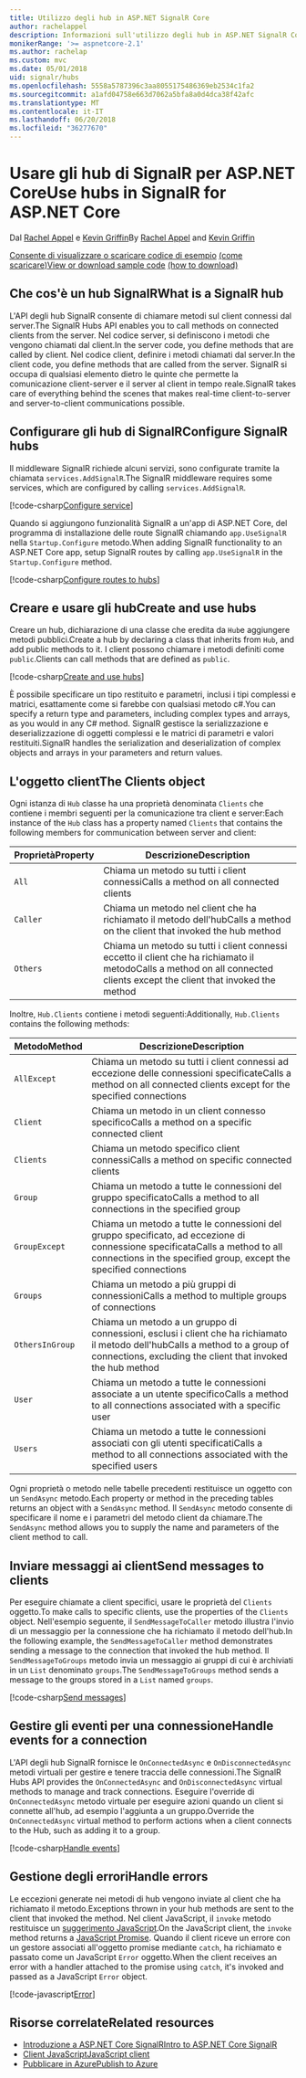 ```yaml
---
title: Utilizzo degli hub in ASP.NET SignalR Core
author: rachelappel
description: Informazioni sull'utilizzo degli hub in ASP.NET SignalR Core.
monikerRange: '>= aspnetcore-2.1'
ms.author: rachelap
ms.custom: mvc
ms.date: 05/01/2018
uid: signalr/hubs
ms.openlocfilehash: 5558a5787396c3aa8055175486369eb2534c1fa2
ms.sourcegitcommit: a1afd04758e663d7062a5bfa8a0d4dca38f42afc
ms.translationtype: MT
ms.contentlocale: it-IT
ms.lasthandoff: 06/20/2018
ms.locfileid: "36277670"
---
```

# <a name="use-hubs-in-signalr-for-aspnet-core"></a><span data-ttu-id="ace78-103">Usare gli hub di SignalR per ASP.NET Core</span><span class="sxs-lookup"><span data-stu-id="ace78-103">Use hubs in SignalR for ASP.NET Core</span></span>

<span data-ttu-id="ace78-104">Dal [Rachel Appel](https://twitter.com/rachelappel) e [Kevin Griffin](https://twitter.com/1kevgriff)</span><span class="sxs-lookup"><span data-stu-id="ace78-104">By [Rachel Appel](https://twitter.com/rachelappel) and [Kevin Griffin](https://twitter.com/1kevgriff)</span></span>

<span data-ttu-id="ace78-105">[Consente di visualizzare o scaricare codice di esempio](https://github.com/aspnet/Docs/tree/master/aspnetcore/signalr/hubs/sample/ ) [(come scaricare)](xref:tutorials/index#how-to-download-a-sample)</span><span class="sxs-lookup"><span data-stu-id="ace78-105">[View or download sample code](https://github.com/aspnet/Docs/tree/master/aspnetcore/signalr/hubs/sample/ ) [(how to download)](xref:tutorials/index#how-to-download-a-sample)</span></span>

## <a name="what-is-a-signalr-hub"></a><span data-ttu-id="ace78-106">Che cos'è un hub SignalR</span><span class="sxs-lookup"><span data-stu-id="ace78-106">What is a SignalR hub</span></span>

<span data-ttu-id="ace78-107">L'API degli hub SignalR consente di chiamare metodi sul client connessi dal server.</span><span class="sxs-lookup"><span data-stu-id="ace78-107">The SignalR Hubs API enables you to call methods on connected clients from the server.</span></span> <span data-ttu-id="ace78-108">Nel codice server, si definiscono i metodi che vengono chiamati dal client.</span><span class="sxs-lookup"><span data-stu-id="ace78-108">In the server code, you define methods that are called by client.</span></span> <span data-ttu-id="ace78-109">Nel codice client, definire i metodi chiamati dal server.</span><span class="sxs-lookup"><span data-stu-id="ace78-109">In the client code, you define methods that are called from the server.</span></span> <span data-ttu-id="ace78-110">SignalR si occupa di qualsiasi elemento dietro le quinte che permette la comunicazione client-server e il server al client in tempo reale.</span><span class="sxs-lookup"><span data-stu-id="ace78-110">SignalR takes care of everything behind the scenes that makes real-time client-to-server and server-to-client communications possible.</span></span>

## <a name="configure-signalr-hubs"></a><span data-ttu-id="ace78-111">Configurare gli hub di SignalR</span><span class="sxs-lookup"><span data-stu-id="ace78-111">Configure SignalR hubs</span></span>

<span data-ttu-id="ace78-112">Il middleware SignalR richiede alcuni servizi, sono configurate tramite la chiamata `services.AddSignalR`.</span><span class="sxs-lookup"><span data-stu-id="ace78-112">The SignalR middleware requires some services, which are configured by calling `services.AddSignalR`.</span></span>

[!code-csharp[Configure service](hubs/sample/startup.cs?range=38)]

<span data-ttu-id="ace78-113">Quando si aggiungono funzionalità SignalR a un'app di ASP.NET Core, del programma di installazione delle route SignalR chiamando `app.UseSignalR` nella `Startup.Configure` metodo.</span><span class="sxs-lookup"><span data-stu-id="ace78-113">When adding SignalR functionality to an ASP.NET Core app, setup SignalR routes by calling `app.UseSignalR` in the `Startup.Configure` method.</span></span>

[!code-csharp[Configure routes to hubs](hubs/sample/startup.cs?range=57-60)]

## <a name="create-and-use-hubs"></a><span data-ttu-id="ace78-114">Creare e usare gli hub</span><span class="sxs-lookup"><span data-stu-id="ace78-114">Create and use hubs</span></span>

<span data-ttu-id="ace78-115">Creare un hub, dichiarazione di una classe che eredita da `Hub`e aggiungere metodi pubblici.</span><span class="sxs-lookup"><span data-stu-id="ace78-115">Create a hub by declaring a class that inherits from `Hub`, and add public methods to it.</span></span> <span data-ttu-id="ace78-116">I client possono chiamare i metodi definiti come `public`.</span><span class="sxs-lookup"><span data-stu-id="ace78-116">Clients can call methods that are defined as `public`.</span></span>

[!code-csharp[Create and use hubs](hubs/sample/hubs/chathub.cs?range=8-37)]

<span data-ttu-id="ace78-117">È possibile specificare un tipo restituito e parametri, inclusi i tipi complessi e matrici, esattamente come si farebbe con qualsiasi metodo c#.</span><span class="sxs-lookup"><span data-stu-id="ace78-117">You can specify a return type and parameters, including complex types and arrays, as you would in any C# method.</span></span> <span data-ttu-id="ace78-118">SignalR gestisce la serializzazione e deserializzazione di oggetti complessi e le matrici di parametri e valori restituiti.</span><span class="sxs-lookup"><span data-stu-id="ace78-118">SignalR handles the serialization and deserialization of complex objects and arrays in your parameters and return values.</span></span>

## <a name="the-clients-object"></a><span data-ttu-id="ace78-119">L'oggetto client</span><span class="sxs-lookup"><span data-stu-id="ace78-119">The Clients object</span></span>

<span data-ttu-id="ace78-120">Ogni istanza di `Hub` classe ha una proprietà denominata `Clients` che contiene i membri seguenti per la comunicazione tra client e server:</span><span class="sxs-lookup"><span data-stu-id="ace78-120">Each instance of the `Hub` class has a property named `Clients` that contains the following members for communication between server and client:</span></span>

| <span data-ttu-id="ace78-121">Proprietà</span><span class="sxs-lookup"><span data-stu-id="ace78-121">Property</span></span> | <span data-ttu-id="ace78-122">Descrizione</span><span class="sxs-lookup"><span data-stu-id="ace78-122">Description</span></span> |
| ------ | ----------- |
| `All` | <span data-ttu-id="ace78-123">Chiama un metodo su tutti i client connessi</span><span class="sxs-lookup"><span data-stu-id="ace78-123">Calls a method on all connected clients</span></span> |
| `Caller` | <span data-ttu-id="ace78-124">Chiama un metodo nel client che ha richiamato il metodo dell'hub</span><span class="sxs-lookup"><span data-stu-id="ace78-124">Calls a method on the client that invoked the hub method</span></span> |
| `Others` | <span data-ttu-id="ace78-125">Chiama un metodo su tutti i client connessi eccetto il client che ha richiamato il metodo</span><span class="sxs-lookup"><span data-stu-id="ace78-125">Calls a method on all connected clients except the client that invoked the method</span></span> |


<span data-ttu-id="ace78-126">Inoltre, `Hub.Clients` contiene i metodi seguenti:</span><span class="sxs-lookup"><span data-stu-id="ace78-126">Additionally, `Hub.Clients` contains the following methods:</span></span>

| <span data-ttu-id="ace78-127">Metodo</span><span class="sxs-lookup"><span data-stu-id="ace78-127">Method</span></span> | <span data-ttu-id="ace78-128">Descrizione</span><span class="sxs-lookup"><span data-stu-id="ace78-128">Description</span></span> |
| ------ | ----------- |
| `AllExcept` | <span data-ttu-id="ace78-129">Chiama un metodo su tutti i client connessi ad eccezione delle connessioni specificate</span><span class="sxs-lookup"><span data-stu-id="ace78-129">Calls a method on all connected clients except for the specified connections</span></span> |
| `Client` | <span data-ttu-id="ace78-130">Chiama un metodo in un client connesso specifico</span><span class="sxs-lookup"><span data-stu-id="ace78-130">Calls a method on a specific connected client</span></span> |
| `Clients` | <span data-ttu-id="ace78-131">Chiama un metodo specifico client connessi</span><span class="sxs-lookup"><span data-stu-id="ace78-131">Calls a method on specific connected clients</span></span> |
| `Group` | <span data-ttu-id="ace78-132">Chiama un metodo a tutte le connessioni del gruppo specificato</span><span class="sxs-lookup"><span data-stu-id="ace78-132">Calls a method to all connections in the specified group</span></span>  |
| `GroupExcept` | <span data-ttu-id="ace78-133">Chiama un metodo a tutte le connessioni del gruppo specificato, ad eccezione di connessione specificata</span><span class="sxs-lookup"><span data-stu-id="ace78-133">Calls a method to all connections in the specified group, except the specified connections</span></span> |
| `Groups` | <span data-ttu-id="ace78-134">Chiama un metodo a più gruppi di connessioni</span><span class="sxs-lookup"><span data-stu-id="ace78-134">Calls a method to multiple groups of connections</span></span>  |
| `OthersInGroup` | <span data-ttu-id="ace78-135">Chiama un metodo a un gruppo di connessioni, esclusi i client che ha richiamato il metodo dell'hub</span><span class="sxs-lookup"><span data-stu-id="ace78-135">Calls a method to a group of connections, excluding the client that invoked the hub method</span></span>  |
| `User` | <span data-ttu-id="ace78-136">Chiama un metodo a tutte le connessioni associate a un utente specifico</span><span class="sxs-lookup"><span data-stu-id="ace78-136">Calls a method to all connections associated with a specific user</span></span> |
| `Users` | <span data-ttu-id="ace78-137">Chiama un metodo a tutte le connessioni associati con gli utenti specificati</span><span class="sxs-lookup"><span data-stu-id="ace78-137">Calls a method to all connections associated with the specified users</span></span> |

<span data-ttu-id="ace78-138">Ogni proprietà o metodo nelle tabelle precedenti restituisce un oggetto con un `SendAsync` metodo.</span><span class="sxs-lookup"><span data-stu-id="ace78-138">Each property or method in the preceding tables returns an object with a `SendAsync` method.</span></span> <span data-ttu-id="ace78-139">Il `SendAsync` metodo consente di specificare il nome e i parametri del metodo client da chiamare.</span><span class="sxs-lookup"><span data-stu-id="ace78-139">The `SendAsync` method allows you to supply the name and parameters of the client method to call.</span></span>

## <a name="send-messages-to-clients"></a><span data-ttu-id="ace78-140">Inviare messaggi ai client</span><span class="sxs-lookup"><span data-stu-id="ace78-140">Send messages to clients</span></span>

<span data-ttu-id="ace78-141">Per eseguire chiamate a client specifici, usare le proprietà del `Clients` oggetto.</span><span class="sxs-lookup"><span data-stu-id="ace78-141">To make calls to specific clients, use the properties of the `Clients` object.</span></span> <span data-ttu-id="ace78-142">Nell'esempio seguente, il `SendMessageToCaller` metodo illustra l'invio di un messaggio per la connessione che ha richiamato il metodo dell'hub.</span><span class="sxs-lookup"><span data-stu-id="ace78-142">In the following example, the `SendMessageToCaller` method demonstrates sending a message to the connection that invoked the hub method.</span></span> <span data-ttu-id="ace78-143">Il `SendMessageToGroups` metodo invia un messaggio ai gruppi di cui è archiviati in un `List` denominato `groups`.</span><span class="sxs-lookup"><span data-stu-id="ace78-143">The `SendMessageToGroups` method sends a message to the groups stored in a `List` named `groups`.</span></span>

[!code-csharp[Send messages](hubs/sample/hubs/chathub.cs?range=15-24)]

## <a name="handle-events-for-a-connection"></a><span data-ttu-id="ace78-144">Gestire gli eventi per una connessione</span><span class="sxs-lookup"><span data-stu-id="ace78-144">Handle events for a connection</span></span>

<span data-ttu-id="ace78-145">L'API degli hub SignalR fornisce le `OnConnectedAsync` e `OnDisconnectedAsync` metodi virtuali per gestire e tenere traccia delle connessioni.</span><span class="sxs-lookup"><span data-stu-id="ace78-145">The SignalR Hubs API provides the `OnConnectedAsync` and `OnDisconnectedAsync` virtual methods to manage and track connections.</span></span> <span data-ttu-id="ace78-146">Eseguire l'override di `OnConnectedAsync` metodo virtuale per eseguire azioni quando un client si connette all'hub, ad esempio l'aggiunta a un gruppo.</span><span class="sxs-lookup"><span data-stu-id="ace78-146">Override the `OnConnectedAsync` virtual method to perform actions when a client connects to the Hub, such as adding it to a group.</span></span>

[!code-csharp[Handle events](hubs/sample/hubs/chathub.cs?range=26-36)]

## <a name="handle-errors"></a><span data-ttu-id="ace78-147">Gestione degli errori</span><span class="sxs-lookup"><span data-stu-id="ace78-147">Handle errors</span></span>

<span data-ttu-id="ace78-148">Le eccezioni generate nei metodi di hub vengono inviate al client che ha richiamato il metodo.</span><span class="sxs-lookup"><span data-stu-id="ace78-148">Exceptions thrown in your hub methods are sent to the client that invoked the method.</span></span> <span data-ttu-id="ace78-149">Nel client JavaScript, il `invoke` metodo restituisce un [suggerimento JavaScript](https://developer.mozilla.org/docs/Web/JavaScript/Guide/Using_promises).</span><span class="sxs-lookup"><span data-stu-id="ace78-149">On the JavaScript client, the `invoke` method returns a [JavaScript Promise](https://developer.mozilla.org/docs/Web/JavaScript/Guide/Using_promises).</span></span> <span data-ttu-id="ace78-150">Quando il client riceve un errore con un gestore associati all'oggetto promise mediante `catch`, ha richiamato e passato come un JavaScript `Error` oggetto.</span><span class="sxs-lookup"><span data-stu-id="ace78-150">When the client receives an error with a handler attached to the promise using `catch`, it's invoked and passed as a JavaScript `Error` object.</span></span>

[!code-javascript[Error](hubs/sample/wwwroot/js/chat.js?range=23)]

## <a name="related-resources"></a><span data-ttu-id="ace78-151">Risorse correlate</span><span class="sxs-lookup"><span data-stu-id="ace78-151">Related resources</span></span>

* [<span data-ttu-id="ace78-152">Introduzione a ASP.NET Core SignalR</span><span class="sxs-lookup"><span data-stu-id="ace78-152">Intro to ASP.NET Core SignalR</span></span>](xref:signalr/introduction)
* [<span data-ttu-id="ace78-153">Client JavaScript</span><span class="sxs-lookup"><span data-stu-id="ace78-153">JavaScript client</span></span>](xref:signalr/javascript-client)
* [<span data-ttu-id="ace78-154">Pubblicare in Azure</span><span class="sxs-lookup"><span data-stu-id="ace78-154">Publish to Azure</span></span>](xref:signalr/publish-to-azure-web-app)
